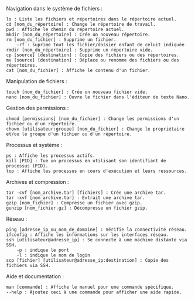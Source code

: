 Navigation dans le système de fichiers :

    ls : Liste les fichiers et répertoires dans le répertoire actuel.
    cd [nom_du_répertoire] : Change le répertoire de travail.
    pwd : Affiche le chemin du répertoire actuel.
    mkdir [nom_du_répertoire] : Crée un nouveau répertoire.
    rm [nom_du_fichier] : Supprime un fichier.
        -rf : suprime tout les fichier/dossier enfant de celuit indiquée
    rmdir [nom_du_répertoire] : Supprime un répertoire vide.
    cp [source] [destination] : Copie des fichiers ou des répertoires.
    mv [source] [destination] : Déplace ou renomme des fichiers ou des répertoires.
    cat [nom_du_fichier] : Affiche le contenu d'un fichier.

Manipulation de fichiers :

    touch [nom_du_fichier] : Crée un nouveau fichier vide.
    nano [nom_du_fichier] : Ouvre le fichier dans l'éditeur de texte Nano.
Gestion des permissions :

    chmod [permissions] [nom_du_fichier] : Change les permissions d'un fichier ou d'un répertoire.
    chown [utilisateur:groupe] [nom_du_fichier] : Change le propriétaire et/ou le groupe d'un fichier ou d'un répertoire.

Processus et système :

    ps : Affiche les processus actifs.
    kill [PID] : Tue un processus en utilisant son identifiant de processus (PID).
    top : Affiche les processus en cours d'exécution et leurs ressources.

Archives et compression :

    tar -cvf [nom_archive.tar] [fichiers] : Crée une archive tar.
    tar -xvf [nom_archive.tar] : Extrait une archive tar.
    gzip [nom_fichier] : Compresse un fichier avec gzip.
    gunzip [nom_fichier.gz] : Décompresse un fichier gzip.

Réseau :

    ping [adresse_ip_ou_nom_de_domaine] : Vérifie la connectivité réseau.
    ifconfig : Affiche les informations sur les interfaces réseau.
    ssh [utilisateur@adresse_ip] : Se connecte à une machine distante via SSH.
        -p : indique le port
	    -l : indique le nom de login
    scp [fichier] [utilisateur@adresse_ip:destination] : Copie des fichiers via SSH.

Aide et documentation :

    man [commande] : Affiche le manuel pour une commande spécifique.
    --help : Ajoutez ceci à une commande pour afficher une aide rapide.